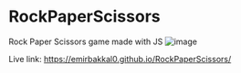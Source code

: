 # RockPaperScissors
 Rock Paper Scissors game made with JS
 ![image](https://github.com/EmirBakkal0/RockPaperScissors/assets/115180281/c024aa98-dc33-4ec5-b138-32790e9dfa7b)
 
 Live link:  https://emirbakkal0.github.io/RockPaperScissors/
